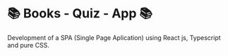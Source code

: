 #  📚  Books - Quiz - App 📚

Development of a SPA (Single Page Aplication) using React js, Typescript and pure CSS.





